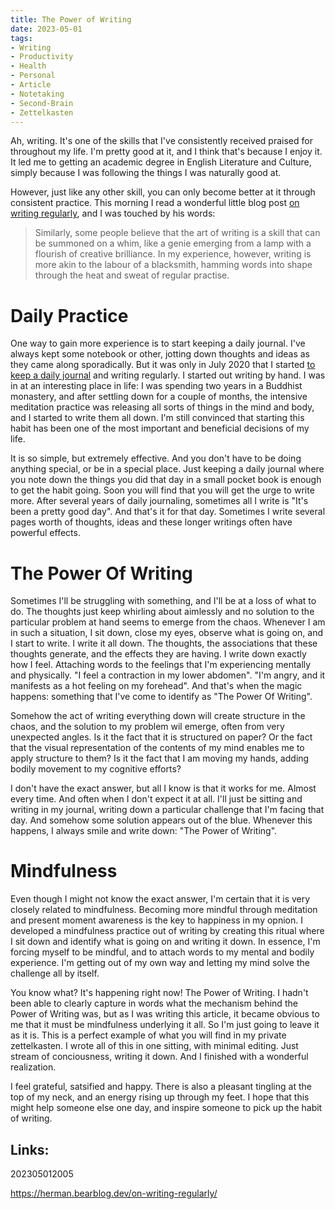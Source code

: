 ```yaml
---
title: The Power of Writing
date: 2023-05-01
tags:
- Writing
- Productivity
- Health
- Personal
- Article
- Notetaking
- Second-Brain
- Zettelkasten
---
```


Ah, writing. It's one of the skills that I've consistently received praised for throughout my life. I'm pretty good at it, and I think that's because I enjoy it. It led me to getting an academic degree in English Literature and Culture, simply because I was following the things I was naturally good at.

However, just like any other skill, you can only become better at it through consistent practice. This morning I read a wonderful little blog post [on writing regularly](https://herman.bearblog.dev/on-writing-regularly/), and I was touched by his words:

>Similarly, some people believe that the art of writing is a skill that can be summoned on a whim, like a genie emerging from a lamp with a flourish of creative brilliance. In my experience, however, writing is more akin to the labour of a blacksmith, hamming words into shape through the heat and sweat of regular practise.

# Daily Practice

One way to gain more experience is to start keeping a daily journal. I've always kept some notebook or other, jotting down thoughts and ideas as they came along sporadically. But it was only in July 2020 that I started [to keep a daily journal](https://www.artofmanliness.com/character/behavior/30-days-to-a-better-man-day-8-start-a-journal/) and writing regularly. I started out writing by hand. I was in at an interesting place in life: I was spending two years in a Buddhist monastery, and after settling down for a couple of months, the intensive meditation practice was releasing all sorts of things in the mind and body, and I started to write them all down. I'm still convinced that starting this habit has been one of the most important and beneficial decisions of my life. 

It is so simple, but extremely effective. And you don't have to be doing anything special, or be in a special place. Just keeping a daily journal where you note down the things you did that day in a small pocket book is enough to get the habit going. Soon you will find that you will get the urge to write more. After several years of daily journaling, sometimes all I write is "It's been a pretty good day". And that's it for that day. Sometimes I write several pages worth of thoughts, ideas and these longer writings often have powerful effects.

# The Power Of Writing

Sometimes I'll be struggling with something, and I'll be at a loss of what to do. The thoughts just keep whirling about aimlessly and no solution to the particular problem at hand seems to emerge from the chaos. Whenever I am in such a situation, I sit down, close my eyes, observe what is going on, and I start to write. I write it all down. The thoughts, the associations that these thoughts generate, and the effects they are having. I write down exactly how I feel. Attaching words to the feelings that I'm experiencing mentally and physically. "I feel a contraction in my lower abdomen". "I'm angry, and it manifests as a hot feeling on my forehead". And that's when the magic happens: something that I've come to identify as "The Power Of Writing". 

Somehow the act of writing everything down will create structure in the chaos, and the solution to my problem wil emerge, often from very unexpected angles. Is it the fact that it is structured on paper? Or the fact that the visual representation of the contents of my mind enables me to apply structure to them? Is it the fact that I am moving my hands, adding bodily movement to my cognitive efforts?

I don't have the exact answer, but all I know is that it works for me. Almost every time. And often when I don't expect it at all. I'll just be sitting and writing in my journal, writing down a particular challenge that I'm facing that day. And somehow some solution appears out of the blue. Whenever this happens, I always smile and write down: "The Power of Writing". 

# Mindfulness

Even though I might not know the exact answer, I'm certain that it is very closely related to mindfulness. Becoming more mindful through meditation and present moment awareness is the key to happiness in my opnion. I developed a mindfulness practice out of writing by creating this ritual where I sit down and identify what is going on and writing it down. In essence, I'm forcing myself to be mindful, and to attach words to my mental and bodily experience. I'm getting out of my own way and letting my mind solve the challenge all by itself.

You know what? It's happening right now! The Power of Writing. I hadn't been able to clearly capture in words what the mechanism behind the Power of Writing was, but as I was writing this article, it became obvious to me that it must be mindfulness underlying it all. So I'm just going to leave it as it is. This is a perfect example of what you will find in my private zettelkasten. I wrote all of this in one sitting, with minimal editing. Just stream of conciousness, writing it down. And I finished with a wonderful realization. 

I feel grateful, satsified and happy. There is also a pleasant tingling at the top of my neck, and an energy rising up through my feet. I hope that this might help someone else one day, and inspire someone to pick up the habit of writing.

## Links:

202305012005

https://herman.bearblog.dev/on-writing-regularly/
